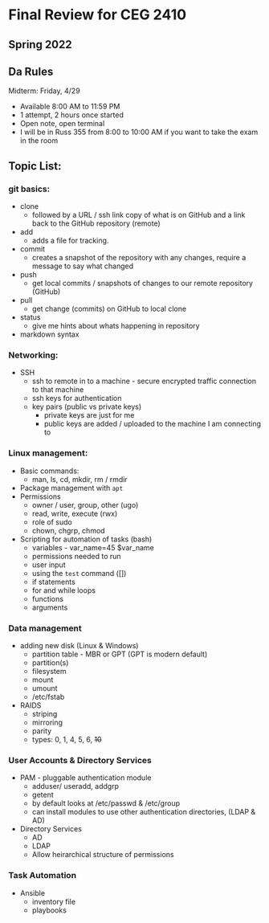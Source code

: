 # Final Review for CEG 2410

## Spring 2022

## Da Rules

Midterm: Friday, 4/29

- Available 8:00 AM to 11:59 PM
- 1 attempt, 2 hours once started
- Open note, open terminal
- I will be in Russ 355 from 8:00 to 10:00 AM if you want to take the exam in the room

## Topic List:

### git basics:

- clone
  - followed by a URL / ssh link copy of what is on GitHub and a link back to the GitHub repository (remote)
- add
  - adds a file for tracking.
- commit
  - creates a snapshot of the repository with any changes, require a message to say what changed
- push
  - get local commits / snapshots of changes to our remote repository (GitHub)
- pull
  - get change (commits) on GitHub to local clone
- status
  - give me hints about whats happening in repository
- markdown syntax

### Networking:

- SSH
  - ssh to remote in to a machine - secure encrypted traffic connection to that machine
  - ssh keys for authentication
  - key pairs (public vs private keys)
    - private keys are just for me
    - public keys are added / uploaded to the machine I am connecting to

### Linux management:

- Basic commands:
  - man, ls, cd, mkdir, rm / rmdir
- Package management with `apt`
- Permissions
  - owner / user, group, other (ugo)
  - read, write, execute (rwx)
  - role of sudo
  - chown, chgrp, chmod
- Scripting for automation of tasks (bash)
  - variables - var_name=45 $var_name
  - permissions needed to run
  - user input
  - using the `test` command ([])
  - if statements
  - for and while loops
  - functions
  - arguments

### Data management

- adding new disk (Linux & Windows)
  - partition table - MBR or GPT (GPT is modern default)
  - partition(s)
  - filesystem
  - mount
  - umount
  - /etc/fstab
- RAIDS
  - striping
  - mirroring
  - parity
  - types: 0, 1, 4, 5, 6, ~~10~~

### User Accounts & Directory Services

- PAM - pluggable authentication module
  - adduser/ useradd, addgrp
  - getent
  - by default looks at /etc/passwd & /etc/group
  - can install modules to use other authentication directories, (LDAP & AD)
- Directory Services
  - AD
  - LDAP
  - Allow heirarchical structure of permissions

### Task Automation

- Ansible
  - inventory file
  - playbooks
